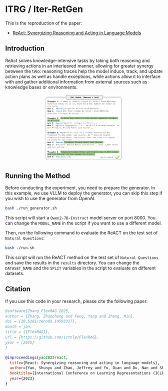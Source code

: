 # ITRG / Iter-RetGen
This is the reproduction of the paper:
- [ReAct: Synergizing Reasoning and Acting in Language Models](https://par.nsf.gov/biblio/10451467)


## Introduction
ReAct solves knowledge-intensive tasks by taking both reasoning and retrieving actions in an interleaved manner, allowing for greater synergy between the two: reasoning traces help the model induce, track, and update action plans as well as handle exceptions, while actions allow it to interface with and gather additional information from external sources such as knowledge bases or environments.

<center>
<img src="./image.png" alt="ReACT" width="50%"/>
</center>

## Running the Method
Before conducting the experiment, you need to prepare the generator. In this example, we use VLLM to deploy the generator, you can skip this step if you wish to use the generator from OpenAI.
```bash
bash ./run_generator.sh
```
This script will start a `Qwen2-7B-Instruct` model server on port 8000. You can change the `MODEL_NAME` in the script if you want to use a different model.


Then, run the following command to evaluate the ReACT on the test set of `Natural Questions`:
```bash
bash ./run.sh
```
This script will run the ReACT method on the test set of `Natural Questions` and save the results in the `results` directory. You can change the `DATASET_NAME` and the `SPLIT` variables in the script to evaluate on different datasets.

## Citation
If you use this code in your research, please cite the following paper:

```bibtex
@software{Zhang_FlexRAG_2025,
author = {Zhang, Zhuocheng and Feng, Yang and Zhang, Min},
doi = {10.5281/zenodo.14593327},
month = jan,
title = {{FlexRAG}},
url = {https://github.com/ictnlp/FlexRAG},
year = {2025}
}
```

```bibtex
@inproceedings{yao2023react,
  title={React: Synergizing reasoning and acting in language models},
  author={Yao, Shunyu and Zhao, Jeffrey and Yu, Dian and Du, Nan and Shafran, Izhak and Narasimhan, Karthik and Cao, Yuan},
  booktitle={International Conference on Learning Representations (ICLR)},
  year={2023}
}
```
